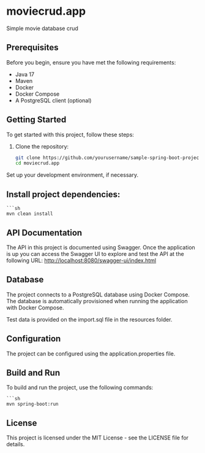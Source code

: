# moviecrud.app
Simple movie database crud 

## Prerequisites

Before you begin, ensure you have met the following requirements:

- Java 17
- Maven
- Docker
- Docker Compose
- A PostgreSQL client (optional)

## Getting Started

To get started with this project, follow these steps:

1. Clone the repository:

   ```sh
   git clone https://github.com/yourusername/sample-spring-boot-project.git
   cd moviecrud.app
Set up your development environment, if necessary.

## Install project dependencies:

    ```sh
    mvn clean install

## API Documentation
The API in this project is documented using Swagger. Once the application is up you can access the Swagger UI to explore and test the API at the following URL:
[http://localhost:8080/swagger-ui/index.html](http://localhost:8080/swagger-ui/index.html)


## Database
The project connects to a PostgreSQL database using Docker Compose. The database is automatically provisioned when running the application with Docker Compose.

Test data is provided on the import.sql file in the resources folder.

## Configuration
The project can be configured using the application.properties file.

## Build and Run
To build and run the project, use the following commands:

    ```sh
    mvn spring-boot:run


## License
This project is licensed under the MIT License - see the LICENSE file for details.
